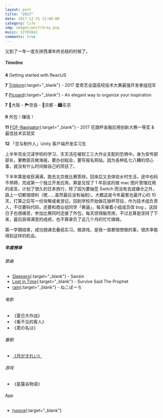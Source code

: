 ```yaml
---
layout: post
title: "2017"
date: 2017-12-31 13:00:00
category: life
img: images/post/Gray.png
music: 22701041
comments: true
---
```


又到了一年一度东拼西凑年终总结的时候了。



<!-- more -->

#####  Timeline

**4** Getting started with ReactJS

**7** [Triplore](https://github.com/songkuixi/Triplore){:target="_blank"} - 2017 爱奇艺全国高校技术大赛最强开发者组冠军

**7** [Picoard](http://picoard.sorumi.xyz/){:target="_blank"} - An elegant way to organize your inspiration

**7** 🚢大阪 - 🏞奈良 - 🏯京都 - 🏙东京

**9** 外包！赚钱！

**11** [FOF-Navigator](https://github.com/ReaperCitiCup){:target="_blank"} - 2017 花旗杯金融应用创新大赛一等奖 & 最佳技术实现奖

**12** 「恋与制作人」Unity 客户端开发实习生



上半年完全沉浸学校的学习，天天活在被软工三大作业支配的恐惧中。身为宣传部部长，要教部员做海报，要办创程会，要写报名网站。因为各种乱七八糟的烦心事，就没有什么时间做自己的项目了。

下半年算是收获满满，跑去北京做比赛答辩。回来后又去体验乡村生活，途中也码不停蹄，完成第一个独立开发应用，算是兑现了 1 年前说的做 mac 图片管理应用的诺言。计划了很久的日本旅行，除了因为要抽签 Switch 而没有去成镰仓之外，路上一切都很顺利（嗯……虽然最后没有抽到）。大概这是今年最累也最开心的 10 天，打算之后写一份攻略或者游记。回到学校开始做花旗杯项目，作为技术组负责人，不仅要码代码，还要和商业组同学「撕逼」，每天催着小组成员改 bug 。这段日子也很痛苦，参加比赛同时还接了外包，每天烦得脑壳疼。不过总算是坚持了下来，最后获得满意的成绩，也不算辜负了这几个月的忙忙碌碌。

第一学期结束，成功翘课去叠纸实习。做游戏，是我一直都很想做的事，很庆幸能得到这样的机会。



##### 年度榜单

###### 歌曲

- [Sleepers](https://music.163.com/#/song?id=19082649){:target="_blank"} - Saosin
- [Lost in Time](https://music.163.com/#/song?id=498331830){:target="_blank"} - Survive Said The Prophet
- [rain](http://music.163.com/#/m/song?id=29713218){:target="_blank"} - ねこぼーろ

###### 电影

- 《夏日大作战》
- 《看不见的客人》
- 《君の名は》

###### 番剧
- [《月がきれい》](https://tsukigakirei.jp/)

###### 游戏
- 《星露谷物语》

###### App

- [typora](https://typora.io/){:target="_blank"}